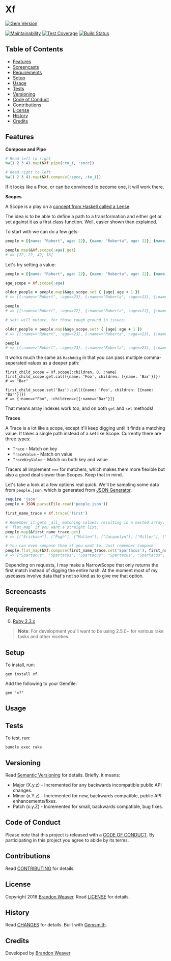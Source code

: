 # Xf

[![Gem Version](https://badge.fury.io/rb/xf.svg)](http://badge.fury.io/rb/xf)
<!-- Replace <id> with Code Climate repository ID. Remove this comment afterwards. -->
[![Maintainability](https://api.codeclimate.com/v1/badges/905faea654f9e0a1f811/maintainability)](https://codeclimate.com/github/baweaver/xf/maintainability)
[![Test Coverage](https://api.codeclimate.com/v1/badges/905faea654f9e0a1f811/test_coverage)](https://codeclimate.com/github/baweaver/xf/test_coverage)
[![Build Status](https://travis-ci.org/baweaver/xf.svg?branch=master)](https://travis-ci.org/baweaver/xf)

<!-- Tocer[start]: Auto-generated, don't remove. -->

## Table of Contents

  - [Features](#features)
  - [Screencasts](#screencasts)
  - [Requirements](#requirements)
  - [Setup](#setup)
  - [Usage](#usage)
  - [Tests](#tests)
  - [Versioning](#versioning)
  - [Code of Conduct](#code-of-conduct)
  - [Contributions](#contributions)
  - [License](#license)
  - [History](#history)
  - [Credits](#credits)

<!-- Tocer[finish]: Auto-generated, don't remove. -->

## Features

**Compose and Pipe**

```ruby
# Read left to right
%w(1 2 3 4).map(&Xf.pipe(:to_i, :succ))

# Read right to left
%w(1 2 3 4).map(&Xf.compose(:succ, :to_i))
```

If it looks like a Proc, or can be convinced to become one, it will work there.

**Scopes**

A Scope is a play on a [concept from Haskell called a Lense](http://hackage.haskell.org/package/lens-tutorial-1.0.3/docs/Control-Lens-Tutorial.html).

The idea is to be able to define a path to a transformation and either get or
set against it as a first class function. Well, easier shown than explained.

To start with we can do a few gets:

```ruby
people = [{name: "Robert", age: 22}, {name: "Roberta", age: 22}, {name: "Foo", age: 42}, {name: "Bar", age: 18}]

people.map(&Xf.scope(:age).get)
# => [22, 22, 42, 18]
```

Let's try setting a value:

```ruby
people = [{name: "Robert", age: 22}, {name: "Roberta", age: 22}, {name: "Foo", age: 42}, {name: "Bar", age: 18}]

age_scope = Xf.scope(:age)

older_people = people.map(&age_scope.set { |age| age + 1 })
# => [{:name=>"Robert", :age=>23}, {:name=>"Roberta", :age=>23}, {:name=>"Foo", :age=>43}, {:name=>"Bar", :age=>19}]

people
# => [{:name=>"Robert", :age=>22}, {:name=>"Roberta", :age=>22}, {:name=>"Foo", :age=>42}, {:name=>"Bar", :age=>18}]

# set! will mutate, for those tough ground in issues:

older_people = people.map(&age_scope.set! { |age| age + 1 })
# => [{:name=>"Robert", :age=>23}, {:name=>"Roberta", :age=>23}, {:name=>"Foo", :age=>43}, {:name=>"Bar", :age=>19}]

people
# => [{:name=>"Robert", :age=>23}, {:name=>"Roberta", :age=>23}, {:name=>"Foo", :age=>43}, {:name=>"Bar", :age=>19}]
```

It works much the same as `Hash#dig` in that you can pass multiple comma-seperated values as a deeper path:

```
first_child_scope = Xf.scope(:children, 0, :name)
first_child_scope.get.call({name: 'Foo', children: [{name: 'Bar'}]})
# => "Bar"

first_child_scope.set('Baz').call({name: 'Foo', children: [{name: 'Bar'}]})
# => {:name=>"Foo", :children=>[{:name=>"Baz"}]}
```

That means array indexes work too, and on both `get` and `set` methods!

**Traces**

A Trace is a lot like a scope, except it'll keep digging until it finds a
matching value. It takes a single path instead of a set like Scope. Currently
there are three types:

* `Trace` - Match on key
* `TraceValue` - Match on value
* `TraceKeyValue` - Match on both key and value

Tracers all implement `===` for matchers, which makes them more flexible but also
a good deal slower than Scopes. Keep that in mind.

Let's take a look at a few options real quick. We'll be sampling some data from
`people.json`, which is generated from [JSON Generator](https://next.json-generator.com/).

```ruby
require 'json'
people = JSON.parse(File.read('people.json'))

first_name_trace = Xf.trace('first')

# Remember it gets _all_ matching values, resulting in a nested array. Use
# `flat_map` if you want a straight list.
people.map(&first_name_trace.get)
# => [["Erickson"], ["Pugh"], ["Mullen"], ["Jacquelyn"], ["Miller"], ["Jolene"]]

# You can even compose them if you want to. Just remember compose
people.flat_map(&Xf.compose(first_name_trace.set('Spartacus'), first_name_trace.get))
# => ["Spartacus", "Spartacus", "Spartacus", "Spartacus", "Spartacus", "Spartacus"]
```

Depending on requests, I may make a NarrowScope that only returns the first match
instead of digging the entire hash. At the moment most of my usecases involve
data that's not so kind as to give me that option.

## Screencasts

## Requirements

0. [Ruby 2.3.x](https://www.ruby-lang.org)

> **Note**: For development you'll want to be using 2.5.0+ for various rake tasks and other niceties.

## Setup

To install, run:

    gem install xf

Add the following to your Gemfile:

    gem "xf"

## Usage

## Tests

To test, run:

    bundle exec rake

## Versioning

Read [Semantic Versioning](http://semver.org) for details. Briefly, it means:

- Major (X.y.z) - Incremented for any backwards incompatible public API changes.
- Minor (x.Y.z) - Incremented for new, backwards compatible, public API enhancements/fixes.
- Patch (x.y.Z) - Incremented for small, backwards compatible, bug fixes.

## Code of Conduct

Please note that this project is released with a [CODE OF CONDUCT](CODE_OF_CONDUCT.md). By
participating in this project you agree to abide by its terms.

## Contributions

Read [CONTRIBUTING](CONTRIBUTING.md) for details.

## License

Copyright 2018 [Brandon Weaver]().
Read [LICENSE](LICENSE.md) for details.

## History

Read [CHANGES](CHANGES.md) for details.
Built with [Gemsmith](https://github.com/bkuhlmann/gemsmith).

## Credits

Developed by [Brandon Weaver]()
